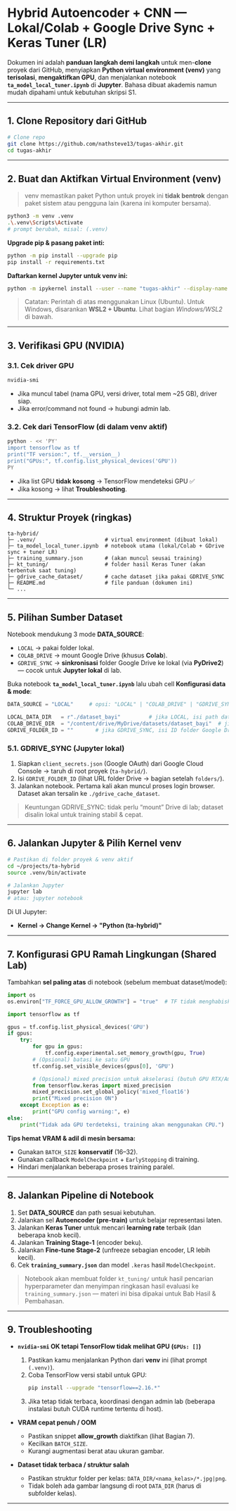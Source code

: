 # Hybrid Autoencoder + CNN — Lokal/Colab + Google Drive Sync + Keras Tuner (LR)

Dokumen ini adalah **panduan langkah demi langkah** untuk men-**clone** proyek dari GitHub, menyiapkan **Python virtual environment (venv)** yang **terisolasi**, **mengaktifkan GPU**, dan menjalankan notebook **`ta_model_local_tuner.ipynb`** di **Jupyter**. Bahasa dibuat akademis namun mudah dipahami untuk kebutuhan skripsi S1.

---

## 1. Clone Repository dari GitHub

```bash
# Clone repo
git clone https://github.com/nathsteve13/tugas-akhir.git
cd tugas-akhir
```

---

## 2. Buat dan Aktifkan Virtual Environment (venv)

> venv memastikan paket Python untuk proyek ini **tidak bentrok** dengan paket sistem atau pengguna lain (karena ini komputer bersama).

```bash
python3 -m venv .venv
.\.venv\Scripts\Activate
# prompt berubah, misal: (.venv)
```

**Upgrade pip & pasang paket inti:**

```bash
python -m pip install --upgrade pip
pip install -r requirements.txt
```

**Daftarkan kernel Jupyter untuk venv ini:**

```bash
python -m ipykernel install --user --name "tugas-akhir" --display-name "Python tugas-akhir"
```

> Catatan: Perintah di atas menggunakan Linux (Ubuntu). Untuk Windows, disarankan **WSL2 + Ubuntu**. Lihat bagian _Windows/WSL2_ di bawah.

---

## 3. Verifikasi GPU (NVIDIA)

### 3.1. Cek driver GPU

```bash
nvidia-smi
```

- Jika muncul tabel (nama GPU, versi driver, total mem ~25 GB), driver siap.
- Jika error/command not found → hubungi admin lab.

### 3.2. Cek dari TensorFlow (di dalam venv aktif)

```bash
python - << 'PY'
import tensorflow as tf
print("TF version:", tf.__version__)
print("GPUs:", tf.config.list_physical_devices('GPU'))
PY
```

- Jika list GPU **tidak kosong** → TensorFlow mendeteksi GPU ✅
- Jika kosong → lihat **Troubleshooting**.

---

## 4. Struktur Proyek (ringkas)

```
ta-hybrid/
├─ .venv/                      # virtual environment (dibuat lokal)
├─ ta_model_local_tuner.ipynb  # notebook utama (lokal/Colab + GDrive sync + tuner LR)
├─ training_summary.json       # (akan muncul seusai training)
├─ kt_tuning/                  # folder hasil Keras Tuner (akan terbentuk saat tuning)
├─ gdrive_cache_dataset/       # cache dataset jika pakai GDRIVE_SYNC
├─ README.md                   # file panduan (dokumen ini)
└─ ...
```

---

## 5. Pilihan Sumber Dataset

Notebook mendukung 3 mode **DATA_SOURCE**:

- `LOCAL` → pakai folder lokal.
- `COLAB_DRIVE` → mount Google Drive (khusus **Colab**).
- `GDRIVE_SYNC` → **sinkronisasi** folder Google Drive ke lokal (via **PyDrive2**) — cocok untuk **Jupyter lokal** di lab.

Buka notebook **`ta_model_local_tuner.ipynb`** lalu ubah cell **Konfigurasi data & mode**:

```python
DATA_SOURCE = "LOCAL"     # opsi: "LOCAL" | "COLAB_DRIVE" | "GDRIVE_SYNC"

LOCAL_DATA_DIR   = r"./dataset_bayi"         # jika LOCAL, isi path dataset lokal
COLAB_DRIVE_DIR  = "/content/drive/MyDrive/datasets/dataset_bayi"  # jika COLAB_DRIVE
GDRIVE_FOLDER_ID = ""       # jika GDRIVE_SYNC, isi ID folder Google Drive yang berisi subfolder kelas
```

### 5.1. GDRIVE_SYNC (Jupyter lokal)

1. Siapkan `client_secrets.json` (Google OAuth) dari Google Cloud Console → taruh di root proyek (`ta-hybrid/`).
2. Isi `GDRIVE_FOLDER_ID` (lihat URL folder Drive → bagian setelah `folders/`).
3. Jalankan notebook. Pertama kali akan muncul proses login browser. Dataset akan tersalin ke `./gdrive_cache_dataset`.

> Keuntungan GDRIVE_SYNC: tidak perlu “mount” Drive di lab; dataset disalin lokal untuk training stabil & cepat.

---

## 6. Jalankan Jupyter & Pilih Kernel venv

```bash
# Pastikan di folder proyek & venv aktif
cd ~/projects/ta-hybrid
source .venv/bin/activate

# Jalankan Jupyter
jupyter lab
# atau: jupyter notebook
```

Di UI Jupyter:

- **Kernel → Change Kernel → "Python (ta-hybrid)"**

---

## 7. Konfigurasi GPU Ramah Lingkungan (Shared Lab)

Tambahkan **sel paling atas** di notebook (sebelum membuat dataset/model):

```python
import os
os.environ["TF_FORCE_GPU_ALLOW_GROWTH"] = "true"  # TF tidak menghabiskan semua VRAM

import tensorflow as tf

gpus = tf.config.list_physical_devices('GPU')
if gpus:
    try:
        for gpu in gpus:
            tf.config.experimental.set_memory_growth(gpu, True)
        # (Opsional) batasi ke satu GPU
        tf.config.set_visible_devices(gpus[0], 'GPU')

        # (Opsional) mixed precision untuk akselerasi (butuh GPU RTX/Ampere+)
        from tensorflow.keras import mixed_precision
        mixed_precision.set_global_policy('mixed_float16')
        print("Mixed precision ON")
    except Exception as e:
        print("GPU config warning:", e)
else:
    print("Tidak ada GPU terdeteksi, training akan menggunakan CPU.")
```

**Tips hemat VRAM & adil di mesin bersama:**

- Gunakan `BATCH_SIZE` **konservatif** (16–32).
- Gunakan callback `ModelCheckpoint` + `EarlyStopping` di training.
- Hindari menjalankan beberapa proses training paralel.

---

## 8. Jalankan Pipeline di Notebook

1. Set **DATA_SOURCE** dan path sesuai kebutuhan.
2. Jalankan sel **Autoencoder (pre-train)** untuk belajar representasi laten.
3. Jalankan **Keras Tuner** untuk mencari **learning rate** terbaik (dan beberapa knob kecil).
4. Jalankan **Training Stage-1** (encoder beku).
5. Jalankan **Fine-tune Stage-2** (unfreeze sebagian encoder, LR lebih kecil).
6. Cek **`training_summary.json`** dan model `.keras` hasil `ModelCheckpoint`.

> Notebook akan membuat folder `kt_tuning/` untuk hasil pencarian hyperparameter dan menyimpan ringkasan hasil evaluasi ke `training_summary.json` — materi ini bisa dipakai untuk Bab Hasil & Pembahasan.

---

## 9. Troubleshooting

- **`nvidia-smi` OK tetapi TensorFlow tidak melihat GPU (`GPUs: []`)**

  1. Pastikan kamu menjalankan Python dari **venv** ini (lihat prompt `(.venv)`).
  2. Coba TensorFlow versi stabil untuk GPU:
     ```bash
     pip install --upgrade "tensorflow==2.16.*"
     ```
  3. Jika tetap tidak terbaca, koordinasi dengan admin lab (beberapa instalasi butuh CUDA runtime tertentu di host).

- **VRAM cepat penuh / OOM**

  - Pastikan snippet **allow_growth** diaktifkan (lihat Bagian 7).
  - Kecilkan `BATCH_SIZE`.
  - Kurangi augmentasi berat atau ukuran gambar.

- **Dataset tidak terbaca / struktur salah**
  - Pastikan struktur folder per kelas: `DATA_DIR/<nama_kelas>/*.jpg|png`.
  - Tidak boleh ada gambar langsung di root `DATA_DIR` (harus di subfolder kelas).

---
